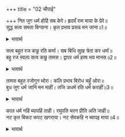 +++
title = "02 चौपाई"

+++
नित जुग धर्म होहिं सब केरे। हृदयँ राम माया के प्रेरे॥  
सुद्ध सत्व समता बिग्याना। कृत प्रभाव प्रसन्न मन जाना॥1॥  

<details><summary>भावार्थ</summary>

श्री रामजी की माया से प्रेरित होकर सबके हृदयों में सभी युगों के धर्म नित्य होते रहते हैं। शुद्ध सत्त्वगुण, समता, विज्ञान और मन का प्रसन्न होना, इसे सत्ययुग का प्रभाव जानें॥1॥  
</details>

सत्व बहुत रज कछु रति कर्मा। सब बिधि सुख त्रेता कर धर्मा॥  
बहु रज स्वल्प सत्व कछु तामस। द्वापर धर्म हरष भय मानस॥2॥  

<details><summary>भावार्थ</summary>

सत्त्वगुण अधिक हो, कुछ रजोगुण हो, कर्मों में प्रीति हो, सब प्रकार से सुख हो, यह त्रेता का धर्म है। रजोगुण बहुत हो, सत्त्वगुण बहुत ही थोडा हो, कुछ तमोगुण हो, मन में हर्ष और भय हो, यह द्वापर का धर्म है॥2॥  
</details>

तामस बहुत रजोगुन थोरा। कलि प्रभाव बिरोध चहुँ ओरा॥  
बुध जुग धर्म जानि मन माहीं। तजि अधर्म रति धर्म कराहीं॥3॥  

<details><summary>भावार्थ</summary>

तमोगुण बहुत हो, रजोगुण थोडा हो, चारों ओर वैर-विरोध हो, यह कलियुग का प्रभाव है। पण्डित लोग युगों के धर्म को मन में ज्ञान (पहचान) कर, अधर्म छोडकर धर्म में प्रीति करते हैं॥3॥  
</details>

काल धर्म नहिं ब्यापहिं ताही। रघुपति चरन प्रीति अति जाही॥  
नट कृत बिकट कपट खगराया। नट सेवकहि न ब्यापइ माया॥4॥  

<details><summary>भावार्थ</summary>

जिसका श्री रघुनाथजी के चरणों में अत्यन्त प्रेम है, उसको कालधर्म (युगधर्म) नहीं व्यापते। हे पक्षीराज! नट (बाजीगर) का किया हुआ कपट चरित्र (इन्द्रजाल) देखने वालों के लिए बडा विकट (दुर्गम) होता है, पर नट के सेवक (जम्भूरे) को उसकी माया नहीं व्यापती॥4॥  
</details>

